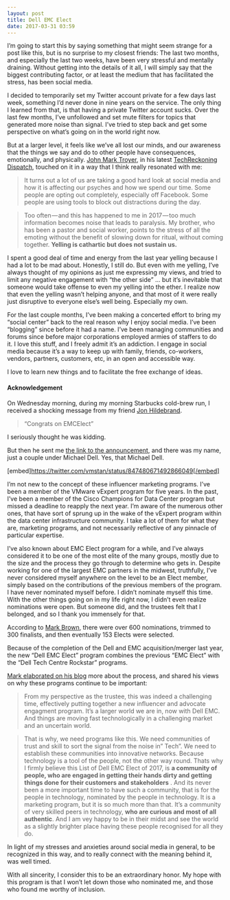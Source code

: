 ```yaml
---
layout: post
title: Dell EMC Elect
date: 2017-03-31 03:59
---
```


I’m going to start this by saying something that might seem strange for a post like this, but is no surprise to my closest friends: The last two months, and especially the last two weeks, have been very stressful and mentally draining. Without getting into the details of it all, I will simply say that the biggest contributing factor, or at least the medium that has facilitated the stress, has been social media.

I decided to temporarily set my Twitter account private for a few days last week, something I’d never done in nine years on the service. The only thing I learned from that, is that having a private Twitter account sucks. Over the last few months, I’ve unfollowed and set mute filters for topics that generated more noise than signal. I’ve tried to step back and get some perspective on what’s going on in the world right now.

But at a larger level, it feels like we’ve all lost our minds, and our awareness that the things we say and do to other people have consequences, emotionally, and physically. [John Mark Troyer](https://twitter.com/jtroyer), in his latest [TechReckoning Dispatch](http://us9.campaign-archive2.com/?u=57f5f9c5c4e0a0921fae5a97b&id=0193d3a7fa&e=b9a828892d), touched on it in a way that I think really resonated with me:

> It turns out a lot of us are taking a good hard look at social media and how it is affecting our psyches and how we spend our time. Some people are opting out completely, especially off Facebook. Some people are using tools to block out distractions during the day.

> Too often — and this has happened to me in 2017 — too much information becomes noise that leads to paralysis. My brother, who has been a pastor and social worker, points to the stress of all the emoting without the benefit of slowing down for ritual, without coming together. **Yelling is cathartic but does not sustain us.**

I spent a good deal of time and energy from the last year yelling because I had a lot to be mad about. Honestly, I still do. But even with me yelling, I’ve always thought of my opinions as just me expressing my views, and tried to limit any negative engagement with “the other side” … but it’s inevitable that someone would take offense to even my yelling into the ether. I realize now that even the yelling wasn’t helping anyone, and that most of it were really just disruptive to everyone else’s well being. Especially my own.

For the last couple months, I’ve been making a concerted effort to bring my “social center” back to the real reason why I enjoy social media. I’ve been “blogging” since before it had a name. I’ve been managing communities and forums since before major corporations employed armies of staffers to do it. I love this stuff, and I freely admit it’s an addiction. I engage in social media because it’s a way to keep up with family, friends, co-workers, vendors, partners, customers, etc, in an open and accessible way.

I love to learn new things and to facilitate the free exchange of ideas.

#### Acknowledgement

On Wednesday morning, during my morning Starbucks cold-brew run, I received a shocking message from my friend [Jon Hildebrand](https://twitter.com/snoopj123).

> “Congrats on EMCElect”

I seriously thought he was kidding.

But then he sent me [the link to the announcement](https://community.emc.com/docs/DOC-57425), and there was my name, just a couple under Michael Dell. Yes, that Michael Dell.

[embed]https://twitter.com/vmstan/status/847480671492866049[/embed]

I’m not new to the concept of these influencer marketing programs. I’ve been a member of the VMware vExpert program for five years. In the past, I’ve been a member of the Cisco Champions for Data Center program but missed a deadline to reapply the next year. I’m aware of the numerous other ones, that have sort of sprung up in the wake of the vExpert program within the data center infrastructure community. I take a lot of them for what they are, marketing programs, and not necessarily reflective of any pinnacle of particular expertise.

I’ve also known about EMC Elect program for a while, and I’ve always considered it to be one of the most elite of the many groups, mostly due to the size and the process they go through to determine who gets in. Despite working for one of the largest EMC partners in the midwest, truthfully, I’ve never considered myself anywhere on the level to be an Elect member, simply based on the contributions of the previous members of the program. I have never nominated myself before. I didn’t nominate myself this time. With the other things going on in my life right now, I didn’t even realize nominations were open. But someone did, and the trustees felt that I belonged, and so I thank you immensely for that.

According to [Mark Brown](https://twitter.com/dathbrun), there were over 600 nominations, trimmed to 300 finalists, and then eventually 153 Elects were selected.

Because of the completion of the Dell and EMC acquisition/merger last year, the new “Dell EMC Elect” program combines the previous “EMC Elect” with the “Dell Tech Centre Rockstar” programs.

[Mark elaborated on his blog](https://baysidechronicle.com/2017/03/29/announcing-the-dell-emc-elect-of-2017/) more about the process, and shared his views on why these programs continue to be important:

> From my perspective as the trustee, this was indeed a challenging time, effectively putting together a new influencer and advocate engagment program. It’s a larger world we are in, now with Dell EMC. And things are moving fast technologically in a challenging market and an uncertain world.

> That is why, we need programs like this. We need communities of trust and skill to sort the signal from the noise in” Tech”. We need to establish these communities into innovative networks. Because technology is a tool of the people, not the other way round. Thats why I firmly believe this List of Dell EMC Elect of 2017, is **a community of people, who are engaged in getting their hands dirty and getting things done for their customers and stakeholders** . And its never been a more important time to have such a community, that is for the people in technology, nominated by the people in technology. It is a marketing program, but it is so much more than that. It’s a community of very skilled peers in technology, **who are curious and most of all authentic**. And I am vey happy to be in their midst and see the world as a slightly brighter place having these people recognised for all they do.

In light of my stresses and anxieties around social media in general, to be recognized in this way, and to really connect with the meaning behind it, was well timed.

With all sincerity, I consider this to be an extraordinary honor. My hope with this program is that I won’t let down those who nominated me, and those who found me worthy of inclusion.
